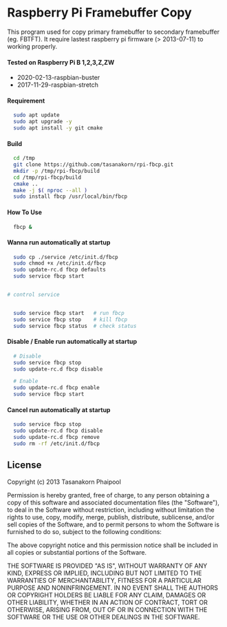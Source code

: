 Raspberry Pi Framebuffer Copy
=============================
This program used for copy primary framebuffer to secondary framebuffer (eg. FBTFT). It require lastest raspberry pi firmware (> 2013-07-11) to working properly.

#### Tested on Raspberry Pi B 1,2,3,Z,ZW

  - 2020-02-13-raspbian-buster
  - 2017-11-29-raspbian-stretch


#### Requirement

~~~bash
  sudo apt update
  sudo apt upgrade -y
  sudo apt install -y git cmake
~~~


#### Build

~~~bash
  cd /tmp
  git clone https://github.com/tasanakorn/rpi-fbcp.git
  mkdir -p /tmp/rpi-fbcp/build
  cd /tmp/rpi-fbcp/build
  cmake ..
  make -j $( nproc --all )
  sudo install fbcp /usr/local/bin/fbcp
~~~


#### How To Use

~~~bash
  fbcp &
~~~


#### Wanna run automatically at startup

~~~bash
  sudo cp ./service /etc/init.d/fbcp
  sudo chmod +x /etc/init.d/fbcp
  sudo update-rc.d fbcp defaults
  sudo service fbcp start


# control service


  sudo service fbcp start   # run fbcp
  sudo service fbcp stop    # kill fbcp
  sudo service fbcp status  # check status
~~~


#### Disable / Enable run automatically at startup

~~~bash
  # Disable
  sudo service fbcp stop
  sudo update-rc.d fbcp disable

  # Enable
  sudo update-rc.d fbcp enable
  sudo service fbcp start

~~~

#### Cancel run automatically at startup

~~~bash
  sudo service fbcp stop
  sudo update-rc.d fbcp disable
  sudo update-rc.d fbcp remove
  sudo rm -rf /etc/init.d/fbcp
~~~


License
-------


Copyright (c) 2013 Tasanakorn Phaipool

Permission is hereby granted, free of charge, to any person obtaining a copy
of this software and associated documentation files (the "Software"), to deal
in the Software without restriction, including without limitation the rights
to use, copy, modify, merge, publish, distribute, sublicense, and/or sell
copies of the Software, and to permit persons to whom the Software is
furnished to do so, subject to the following conditions:

The above copyright notice and this permission notice shall be included in all
copies or substantial portions of the Software.

THE SOFTWARE IS PROVIDED "AS IS", WITHOUT WARRANTY OF ANY KIND, EXPRESS OR
IMPLIED, INCLUDING BUT NOT LIMITED TO THE WARRANTIES OF MERCHANTABILITY,
FITNESS FOR A PARTICULAR PURPOSE AND NONINFRINGEMENT. IN NO EVENT SHALL THE
AUTHORS OR COPYRIGHT HOLDERS BE LIABLE FOR ANY CLAIM, DAMAGES OR OTHER
LIABILITY, WHETHER IN AN ACTION OF CONTRACT, TORT OR OTHERWISE, ARISING FROM,
OUT OF OR IN CONNECTION WITH THE SOFTWARE OR THE USE OR OTHER DEALINGS IN THE
SOFTWARE.
